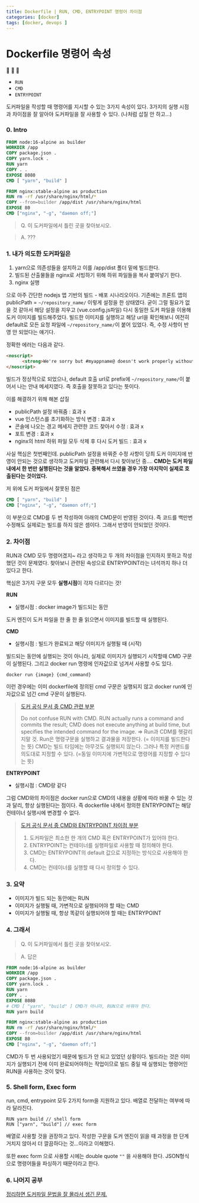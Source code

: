 ```yaml
---
title: Dockerfile | RUN, CMD, ENTRYPOINT 명령어 차이점
categories: [docker]
tags: [docker, devops ]
---
```


# Dockerfile 명령어 속성

:whale: :whale: :whale:

- `RUN`
- `CMD`
- `ENTRYPOINT`
  
도커파일을 작성할 때 명령어를 지시할 수 있는 3가지 속성이 있다. 
3가지의 실행 시점과 차이점을 잘 알아야 도커파일을 잘 사용할 수 있다. 
(나처럼 삽질 안 하고...)

### 0. Intro

``` Dockerfile
FROM node:16-alpine as builder
WORKDIR /app
COPY package.json .
COPY yarn.lock .
RUN yarn
COPY . .
EXPOSE 8080
CMD [ "yarn", "build" ]

FROM nginx:stable-alpine as production
RUN rm -rf /usr/share/nginx/html/*
COPY --from=builder /app/dist /usr/share/nginx/html
EXPOSE 80 
CMD ["nginx", "-g", "daemon off;"]

```

> Q. 이 도커파일에서 틀린 곳을 찾아보시오. 

> A. ??? 


### 1. 내가 의도한 도커파일은 

1. yarn으로 의존성들을 설치하고 이를 /app/dist 폴더 밑에 빌드한다. 
2. 빌드된 산출물들을 nginx로 서빙하기 위해 하위 파일들을 복사 붙여넣기 한다. 
3. nginx 실행 

으로 아주 간단한 nodejs 앱 기반의 빌드 - 배포 시나리오이다. 
기존에는 프론트 앱의 publicPath = `~/repository_name/` 이렇게 설정을 한 상태였다. 굳이 그럴 필요가 없을 것 같아서 해당 설정을 지우고 (vue.config.js파일)
 다시 동일한 도커 파일을 이용해 도커 이미지를 빌드해주었다. 
빌드한 이미지를 실행하고 해당 url을 확인해보니 여전히 default로 모든 요청 파일에 `~/repository_name/`이 붙어 있었다. 즉, 수정 사항이 반영 안 되었다는 얘기다.

정확한 에러는 다음과 같다. 
``` html
<noscript>
      <strong>We're sorry but #myappname@ doesn't work properly without JavaScript enabled. Please enable it to continue.</strong>
</noscript>
```
빌드가 정상적으로 되었으나, default 호출 url로 prefix에 `~/repository_name/`이 붙어서 나는 안내 메세지였다. 즉 호출을 잘못하고 있다는 뜻이다. 

이를 해결하기 위해 해본 삽질

- publicPath 설정 바꿔줌 : 효과 x
- vue 인스턴스를 초기화하는 방식 변경 : 효과 x
- 콘솔에 나오는 경고 메세지 관련한 코드 찾아서 수정 : 효과 x 
- 포트 변경 : 효과 x 
- nginx의 html 하위 파일 모두 삭제 후 다시 도커 빌드 : 효과 x 

사실 핵심은 첫번째인데. publicPath 설정을 바꿔준 수정 사항이 당최 도커 이미지에 반영이 안되는 것으로 생각하고 도커파일 관련해서 다시 찾아보던 중....
**CMD는 도커 파일 내에서 한 번만 실행된다는 것을 알았다. 중복해서 쓰였을 경우 가장 마지막이 실제로 호출된다는 것이었다.**

저 위에 도커 파일에서 잘못된 점은 
```Dockerfile
CMD [ "yarn", "build" ]
CMD ["nginx", "-g", "daemon off;"]
```
이 부분으로 CMD를 두 번 작성하여 아래의 CMD문이 반영된 것이다. 
즉 코드를 백만번 수정해도 실제로는 빌드를 하지 않은 셈이다. 
그래서 반영이 안되었던 것이다. 

### 2. 차이점 
RUN과 CMD 모두 명령어겠지~ 라고 생각하고 두 개의 차이점을 인지하지 못하고 작성했던 것이 문제였다. 
찾아보니 관련된 속성으로 ENTRYPOINT라는 녀석까지 하나 더 있다고 한다. 

핵심은 3가지 구문 모두 **실행시점**이 각자 다르다는 것!

**RUN** 

- 실행시점 : docker image가 빌드되는 동안 

도커 엔진이 도커 파일을 한 줄 한 줄 읽으면서 이미지를 빌드할 때 실행된다. 

**CMD** 

- 실행시점 : 빌드가 완료되고 해당 이미지가 실행될 때 (시작)

빌드되는 동안에 실행되는 것이 아니라, 실제로 이미지가 실행되기 시작할때 CMD 구문이 실행된다. 
그리고 docker run 명령에 인자값으로 넘겨서 사용할 수도 있다. 
```shell
docker run {image} {cmd_command}
```
이런 경우에는 이미 dockerfile에 정의된 cmd 구문은 실행되지 않고 docker run에 인자값으로 넘긴 cmd 구문이 실행된다. 


> [도커 공식 문서 중 CMD 관련 부분](https://docs.docker.com/engine/reference/builder/#cmd)
>  
> Do not confuse RUN with CMD. RUN actually runs a command and commits the result; CMD does not execute anything at build time, but specifies the intended command for the image.
> => Run과 CDM를 헷갈리지말 것. Run은 명령구문을 실행하고 결과물을 저장한다. (= 이미지를 빌드한다는 뜻) CMD는 빌드 타임에는 아무것도 실행되지 않는다. 그러나 특정 커맨드를 의도대로 지정할 수 있다. (=동일 이미지에 가변적으로 명령어를 지정할 수 있다는 뜻)

**ENTRYPOINT**
   
- 실행시점 : CMD랑 같다 

그럼 CMD와의 차이점은 docker run으로 CMD의 내용을 상황에 따라 바꿀 수 있는 것과 달리, 항상 실행된다는 점이다. 즉 dockerfile 내에서 정의한 ENTRYPOINT는 해당 컨테이너 실행시에 변경할 수 없다. 

> [도커 공식 문서 중 CMD와 ENTRYPOINT 차이점 부분](https://docs.docker.com/engine/reference/builder/#understand-how-cmd-and-entrypoint-interact)
> 1. 도커파일은 최소한 한 개의 CMD 혹은 ENTRYPOINT가 있어야 한다. 
> 2. ENTRYPOINT는 컨테이너를 실행파일로 사용할 때 정의해야 한다. 
> 3. CMD는 ENTRYPOINT의 default 값으로 지정하는 방식으로 사용해야 한다. 
> 4. CMD는 컨테이너를 실행할 때 다시 정의할 수 있다. 

### 3. 요약
- 이미지가 빌드 되는 동안에는 RUN 
- 이미지가 실행될 때, 가변적으로 실행되어야 할 때는 CMD
- 이미지가 실행될 때, 항상 똑같이 실행되어야 할 때는 ENTRYPOINT

### 4. 그래서

> Q. 이 도커파일에서 틀린 곳을 찾아보시오. 

> A. 답은

``` Dockerfile
FROM node:16-alpine as builder
WORKDIR /app
COPY package.json .
COPY yarn.lock .
RUN yarn
COPY . .
EXPOSE 8080
# CMD [ "yarn", "build" ] CMD가 아니라, RUN으로 바꿔야 한다.
RUN yarn build 

FROM nginx:stable-alpine as production
RUN rm -rf /usr/share/nginx/html/*
COPY --from=builder /app/dist /usr/share/nginx/html
EXPOSE 80 
CMD ["nginx", "-g", "daemon off;"]

```
CMD가 두 번 사용되었기 때문에 빌드가 안 되고 있었던 상황이다.
빌드라는 것은 이미지가 실행되기 전에 이미 완료되어야하는 작업이므로 빌드 중일 때 실행되는 명령어인 RUN을 사용하는 것이 맞다. 

### 5. Shell form, Exec form 
run, cmd, entrypoint 모두 2가지 form을 지원하고 있다. 
배열로 전달하는 여부에 따라 달라진다. 

``` 
RUN yarn build // shell form 
RUN ["yarn", "build"] // exec form 
```
배열로 사용할 것을 권장하고 있다. 작성한 구문을 도커 엔진이 읽을 때 과정을 한 단계 거치지 않아서 더 깔끔하다는 것...이라고 이해했다.

또한 exec form 으로 사용할 시에는 double quote `""` 을 사용해야 한다. JSON형식으로 명령어들을 파싱하기 때문이라고 한다. 


### 6. 나머지 공부 
[정리하면 도커파일 문법을 잘 몰라서 생긴 문제.](https://docs.docker.com/engine/reference/builder/)



